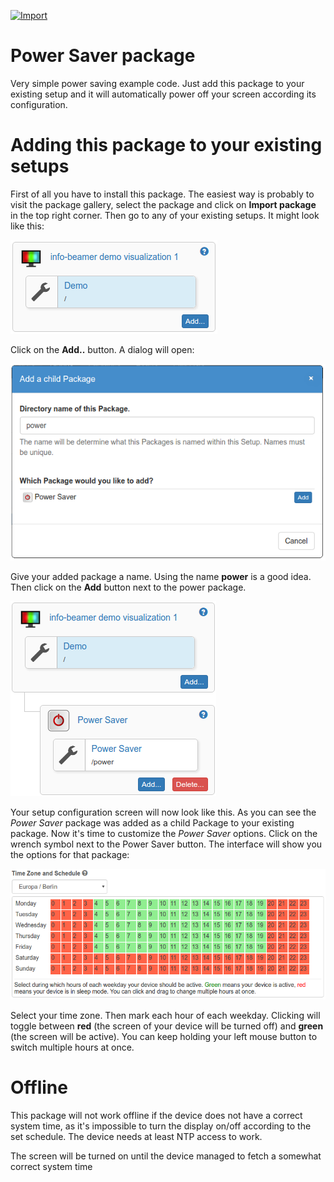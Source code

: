 [![Import](https://cdn.infobeamer.com/s/img/import.png)](https://info-beamer.com/use?url=https://github.com/info-beamer/package-power-saver.git)

# Power Saver package

Very simple power saving example code. Just add this package
to your existing setup and it will automatically power off
your screen according its configuration.

# Adding this package to your existing setups

First of all you have to install this package. The easiest
way is probably to visit the package gallery, select the
package and click on __Import package__ in the top
right corner. Then go to any of your existing setups. It might
look like this:

![Before adding the sub package](package-tree-before.png)

Click on the __Add..__ button. A dialog will open:

![Adding a sub package](package-add-dialog.png)

Give your added package a name. Using the name 
__power__ is a good idea. Then click on the __Add__
button next to the power package.

![After adding the package](package-tree-after.png)

Your setup configuration screen will now look like this. As
you can see the _Power Saver_ package was added as a child
Package to your existing package. Now it's time to customize
the _Power Saver_ options. Click on the wrench symbol next to
the Power Saver button. The interface will show you the
options for that package:

![Power package options](package-options.png)

Select your time zone. Then mark each hour of each weekday.
Clicking will toggle between **red** (the screen of your
device will be turned off) and **green** (the screen will
be active). You can keep holding your left mouse button
to switch multiple hours at once.

# Offline

This package will not work offline if the device does not
have a correct system time, as it's impossible to turn the
display on/off according to the set schedule. The device
needs at least NTP access to work.

The screen will be turned on until the device managed to
fetch a somewhat correct system time
